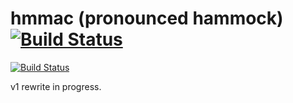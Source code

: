 # hmmac (pronounced hammock) [![Build Status](https://secure.travis-ci.org/cmawhorter/hmmac.png)](http://travis-ci.org/cmawhorter/hmmac)

[![Build Status](https://travis-ci.org/cmawhorter/hmmac.svg?branch=v1.0)](http://travis-ci.org/cmawhorter/hmmac)

v1 rewrite in progress.

